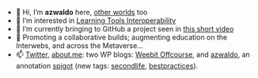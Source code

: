 - 👋 Hi, I’m <strong>azwaldo</strong> here, <a href="http://wiki.secondlife.com/wiki/User:Azwaldo_Villota">other worlds</a> too
- 👀 I’m interested in <a href="https://www.imsglobal.org/glossary">Learning Tools Interoperability</a>
- 🌱 I’m currently bringing to GitHub a project seen in <a href="https://www.youtube.com/embed/Yl1f13rAzzs">this short video</a>
- 💞️ Promoting a collaborative builds; augmenting education on the Interwebs, and across the Metaverse...
- 📫 <a href="https://twitter.com/PollOccupier">Twitter</a>, <a href="http://about.me/azwaldo">about.me</a>: two WP blogs: <a href="http://weebitoffcourse.wordpress.com">Weebit Offcourse</a>, and <a href="http://azwaldo.wordpress.com">azwaldo</a>, an annotation <a href="https://hypothes.is/users/azwaldo?q=tag%3ALTI-discussion">spigot</a> (new tags: <a href="https://hypothes.is/users/azwaldo?q=tag%3Asecondlife">secondlife</a>, <a href="https://hypothes.is/users/azwaldo?q=tag%3Abestpractices">bestpractices</a>).

<!---
azwaldo/azwaldo is a ✨ special ✨ repository because its `README.md` (this file) appears on your GitHub profile.
You can click the Preview link to take a look at your changes.
--->

